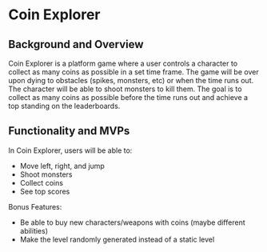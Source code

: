 
# Coin Explorer

## Background and Overview

Coin Explorer is a platform game where a user controls a character to collect as many coins as possible in a set time frame. The game will be over upon dying to obstacles (spikes, monsters, etc) or when the time runs out. The character will be able to shoot monsters to kill them. The goal is to collect as many coins as possible before the time runs out and achieve a top standing on the leaderboards. 

## Functionality and MVPs

In Coin Explorer, users will be able to:
* Move left, right, and jump
* Shoot monsters
* Collect coins
* See top scores 

Bonus Features: 
* Be able to buy new characters/weapons with coins (maybe different abilities)
* Make the level randomly generated instead of a static level

